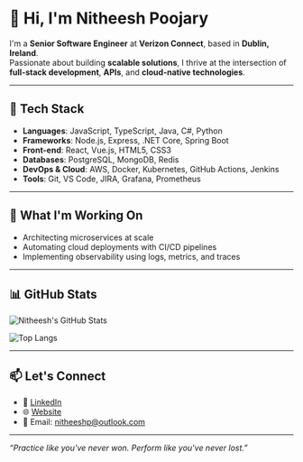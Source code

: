 # 👋 Hi, I'm Nitheesh Poojary

I'm a **Senior Software Engineer** at **Verizon Connect**, based in **Dublin, Ireland**.  
Passionate about building **scalable solutions**, I thrive at the intersection of **full-stack development**, **APIs**, and **cloud-native technologies**.

---

## 🧰 Tech Stack

- **Languages**: JavaScript, TypeScript, Java, C#, Python  
- **Frameworks**: Node.js, Express, .NET Core, Spring Boot  
- **Front-end**: React, Vue.js, HTML5, CSS3  
- **Databases**: PostgreSQL, MongoDB, Redis  
- **DevOps & Cloud**: AWS, Docker, Kubernetes, GitHub Actions, Jenkins  
- **Tools**: Git, VS Code, JIRA, Grafana, Prometheus

---

## 🚀 What I'm Working On

- Architecting microservices at scale  
- Automating cloud deployments with CI/CD pipelines  
- Implementing observability using logs, metrics, and traces

---

## 📊 GitHub Stats

![Nitheesh's GitHub Stats](https://github-readme-stats.vercel.app/api?username=nitheeshp-irl&show_icons=true&theme=radical)

![Top Langs](https://github-readme-stats.vercel.app/api/top-langs/?username=nitheeshp-irl&layout=compact&theme=radical)

---

## 📫 Let's Connect

- 💼 [LinkedIn](https://www.linkedin.com/in/nitheeshp/)
- 🌐 [Website](https://www.freecodecamp.org/news/author/nitheeshp/)
- 📧 Email: [nitheeshp@outlook.com](mailto:nitheeshp@outlook.com)

---

_“Practice like you've never won. Perform like you've never lost.”_
